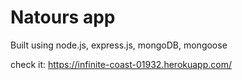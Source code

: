 # Natours app

Built using node.js, express.js, mongoDB, mongoose

check it: https://infinite-coast-01932.herokuapp.com/
